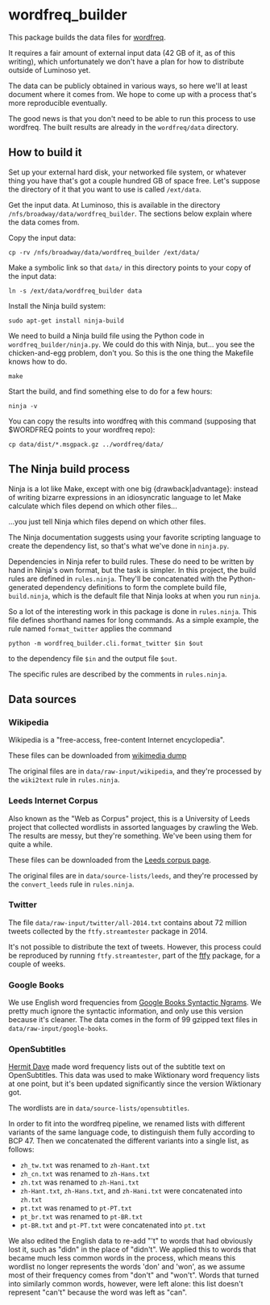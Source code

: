 # wordfreq\_builder

This package builds the data files for [wordfreq](https://github.com/LuminosoInsight/wordfreq).

It requires a fair amount of external input data (42 GB of it, as of this
writing), which unfortunately we don't have a plan for how to distribute
outside of Luminoso yet.

The data can be publicly obtained in various ways, so here we'll at least
document where it comes from. We hope to come up with a process that's more
reproducible eventually.

The good news is that you don't need to be able to run this process to use
wordfreq. The built results are already in the `wordfreq/data` directory.

## How to build it

Set up your external hard disk, your networked file system, or whatever thing
you have that's got a couple hundred GB of space free. Let's suppose the
directory of it that you want to use is called `/ext/data`.

Get the input data. At Luminoso, this is available in the directory
`/nfs/broadway/data/wordfreq_builder`. The sections below explain where the
data comes from.

Copy the input data:

    cp -rv /nfs/broadway/data/wordfreq_builder /ext/data/

Make a symbolic link so that `data/` in this directory points to
your copy of the input data:

    ln -s /ext/data/wordfreq_builder data

Install the Ninja build system:

    sudo apt-get install ninja-build

We need to build a Ninja build file using the Python code in
`wordfreq_builder/ninja.py`. We could do this with Ninja, but... you see the
chicken-and-egg problem, don't you. So this is the one thing the Makefile
knows how to do.

    make

Start the build, and find something else to do for a few hours:

    ninja -v

You can copy the results into wordfreq with this command (supposing that
$WORDFREQ points to your wordfreq repo):

    cp data/dist/*.msgpack.gz ../wordfreq/data/


## The Ninja build process

Ninja is a lot like Make, except with one big {drawback|advantage}: instead of
writing bizarre expressions in an idiosyncratic language to let Make calculate
which files depend on which other files...

...you just tell Ninja which files depend on which other files.

The Ninja documentation suggests using your favorite scripting language to
create the dependency list, so that's what we've done in `ninja.py`.

Dependencies in Ninja refer to build rules. These do need to be written by hand
in Ninja's own format, but the task is simpler. In this project, the build
rules are defined in `rules.ninja`. They'll be concatenated with the
Python-generated dependency definitions to form the complete build file,
`build.ninja`, which is the default file that Ninja looks at when you run
`ninja`.

So a lot of the interesting work in this package is done in `rules.ninja`.
This file defines shorthand names for long commands. As a simple example,
the rule named `format_twitter` applies the command

    python -m wordfreq_builder.cli.format_twitter $in $out

to the dependency file `$in` and the output file `$out`.

The specific rules are described by the comments in `rules.ninja`.

## Data sources

### Wikipedia

Wikipedia is a "free-access, free-content Internet encyclopedia".

These files can be downloaded from [wikimedia dump][wikipedia]

The original files are in `data/raw-input/wikipedia`, and they're processed
by the `wiki2text` rule in `rules.ninja`.

[wikipedia]: https://dumps.wikimedia.org/backup-index.html

### Leeds Internet Corpus

Also known as the "Web as Corpus" project, this is a University of Leeds
project that collected wordlists in assorted languages by crawling the Web.
The results are messy, but they're something. We've been using them for quite
a while.

These files can be downloaded from the [Leeds corpus page][leeds].

The original files are in `data/source-lists/leeds`, and they're processed
by the `convert_leeds` rule in `rules.ninja`.

[leeds]: http://corpus.leeds.ac.uk/list.html

### Twitter

The file `data/raw-input/twitter/all-2014.txt` contains about 72 million tweets
collected by the `ftfy.streamtester` package in 2014.

It's not possible to distribute the text of tweets. However, this process could
be reproduced by running `ftfy.streamtester`, part of the [ftfy][] package, for
a couple of weeks.

[ftfy]: https://github.com/LuminosoInsight/python-ftfy

### Google Books

We use English word frequencies from [Google Books Syntactic Ngrams][gbsn].
We pretty much ignore the syntactic information, and only use this version
because it's cleaner. The data comes in the form of 99 gzipped text files in
`data/raw-input/google-books`.

[gbsn]: http://commondatastorage.googleapis.com/books/syntactic-ngrams/index.html

### OpenSubtitles

[Hermit Dave](https://invokeit.wordpress.com/frequency-word-lists/) made word
frequency lists out of the subtitle text on OpenSubtitles. This data was
used to make Wiktionary word frequency lists at one point, but it's been
updated significantly since the version Wiktionary got.

The wordlists are in `data/source-lists/opensubtitles`.

In order to fit into the wordfreq pipeline, we renamed lists with different variants
of the same language code, to distinguish them fully according to BCP 47. Then we
concatenated the different variants into a single list, as follows:

* `zh_tw.txt` was renamed to `zh-Hant.txt`
* `zh_cn.txt` was renamed to `zh-Hans.txt`
* `zh.txt` was renamed to `zh-Hani.txt`
* `zh-Hant.txt`, `zh-Hans.txt`, and `zh-Hani.txt` were concatenated into `zh.txt`
* `pt.txt` was renamed to `pt-PT.txt`
* `pt_br.txt` was renamed to `pt-BR.txt`
* `pt-BR.txt` and `pt-PT.txt` were concatenated into `pt.txt`

We also edited the English data to re-add "'t" to words that had obviously lost
it, such as "didn" in the place of "didn't". We applied this to words that
became much less common words in the process, which means this wordlist no
longer represents the words 'don' and 'won', as we assume most of their
frequency comes from "don't" and "won't". Words that turned into similarly
common words, however, were left alone: this list doesn't represent "can't"
because the word was left as "can".
